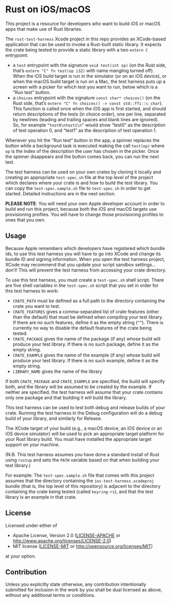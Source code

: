 # Rust on iOS/macOS

This project is a resource for developers who want to build iOS or macOS apps that make use of Rust libraries.

The `rust-test-harness` Xcode project in this repo provides an XCode-based application that can be used to invoke a Rust-built static library.  It expects the crate being tested to provide a static library with a two `extern C` entrypoint:

* a `test` entrypoint with the signature `void test(int op)` (on the Rust side, that’s `extern "C" fn test(op i32)` with name mangling turned off).  When the iOS build target is run in the simulator (or on an iOS device), or when the macOS build target is run on a Mac, the test harness puts up a screen with a picker for which test you want to run, below which is a “Run test” button.
* a `choices` entrypoint with the signature `const char* choices()` (on the Rust side, that’s `extern "C" fn choices() -> const std::ffi::c_char`). This function is called once when the iOS app is first started, and should return descriptions of the tests (in choice order), one per line, separated by newlines (leading and trailing spaces and blank lines are ignored).  So, for example `“test0\ntest1\n”` would show “test0” as the description of test operation 0, and “test1” as the description of test operation 1.

Whenever you hit the “Run test” button in the app, a spinner replaces the button while a background task is executed making the call `test(op)` where `op` is the index of the description the user has chosen in the picker. Once the spinner disappears and the button comes back, you can run the next test.

The test harness can be used on your own crates by cloning it locally and creating an appropriate `test-spec.sh` file at the top level of the project which declares where your crate is and how to build the test library.  You can copy the `test-spec.sample.sh` file to `test-spec.sh` in order to get started. Detailed instructions are in the next section.

**PLEASE NOTE**: You will need your own Apple developer account in order to build and run this project, because both the iOS and macOS targets use provisioning profiles. You will have to change those provisioning profiles to ones that you own.

## Usage

Because Apple remembers which developers have registered which bundle ids, to use this test harness you will have to go into XCode and change its bundle ID and signing information. When you open the test harness project, XCode may recommend that you update your script sandbox settings…don’t! This will prevent the test harness from accessing your crate directory.

To use this test harness, you must create a `test-spec.sh` shell script. There are five shell variables in the `test-spec.sh` script that you set in order for this test harness to work:

* `CRATE_PATH` must be defined as a full path to the directory containing the crate you want to test. 
* `CRATE_FEATURES` gives a comma-separated list of crate features (other than the default) that must be defined when compiling your test library. If there are no such features, define it as the empty string (`“”`). There is currently no way to disable the default features of the crate being tested.
* `CRATE_PACKAGE` gives the name of the package (if any) whose build will produce your test library. If there is no such package, define it as the empty string.
* `CRATE_EXAMPLE` gives the name of the example (if any) whose build will produce your test library. If there is no such example, define it as the empty string.
* `LIBRARY_NAME` gives the name of the library 

If both `CRATE_PACKAGE` and `CRATE_EXAMPLE` are specified, the build will specify both, and the library will be assumed to be created by the example. If neither are specified, the test harness will assume that your crate contains only one package and that building it will build the library.

This test harness can be used to test both debug and release builds of your crate. Running the test harness in the Debug configuration will do a debug build of your library, and similarly for Release.

The XCode target of your build (e.g., a macOS device, an iOS device or an iOS device simulator) will be used to pick an appropriate target platform for your Rust library build. You must have installed the appropriate target support on your machine.

(N.B. This test harness assumes you have done a standard install of Rust using `rustup` and sets the `PATH` variable based on that when building your test library.)

For example: The `test-spec.sample.sh` file that comes with this project assumes that the directory containing the `ios-test-harness.xcodeproj` bundle (that is, the top level of this repository) is adjacent to the directory containing the crate being tested (called `keyring-rs`), and that the test library is an example in that crate.

## License

Licensed under either of

* Apache License, Version 2.0 ([LICENSE-APACHE](LICENSE-APACHE) or http://www.apache.org/licenses/LICENSE-2.0)
* MIT license ([LICENSE-MIT](LICENSE-MIT) or http://opensource.org/licenses/MIT)

at your option.

## Contribution

Unless you explicitly state otherwise, any contribution intentionally submitted for inclusion in the work by you shall be dual licensed as above, without any additional terms or conditions.
